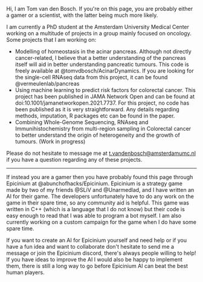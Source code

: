 Hi, I am Tom van den Bosch. If you're on this page, you are probably either a gamer or a scientist, with the latter being much more likely.

I am currently a PhD student at the Amsterdam University Medical Center working on a multitude of projects in a group mainly focused on oncology. Some projects that I am working on:
 - Modelling of homeostasis in the acinar pancreas. Although not directly cancer-related, I believe that a better understanding of the pancreas itself will aid in better understanding pancreatic tumours. This code is freely available at @tomvdbosch/AcinarDynamics. If you are looking for the single-cell RNAseq data from this project, it can be found @vermeulenlab/pancreas
 - Using machine learning to predict risk factors for colorectal cancer. This project has been published in JAMA Network Open and can be found at doi:10.1001/jamanetworkopen.2021.7737. For this project, no code has been published as it is very straightforward. Any details regarding methods, imputation, R packages etc can be found in the paper.
 - Combining Whole-Genome Sequencing, RNAseq and Immunihistochemistry from multi-region sampling in Colorectal cancer to better understand the origin of heterogeneity and the growth of tumours. (Work in progress)
 
Please do not hesitate to message me at t.vandenbosch@amsterdamumc.nl if you have a question regarding any of these projects.
 
 
 ------------------------------------------------------------------------
 

If instead you are a gamer then you have probably found this page through Epicinium at @abunchofhacks/Epicinium. Epicinium is a strategy game made by two of my friends @SLiV and @Unarmedlad, and I have written an AI for their game. The developers unfortunately have to do any work on the game in their spare time, so any community aid is helpful. This game was written in C++ (which is a language that I do not know) but their code is easy enough to read that I was able to program a bot myself. I am also currently working on a custom campaign for the game when I do have some spare time. 

If you want to create an AI for Epicinium yourself and need help or if you have a fun idea and want to collaborate don't hesitate to send me a message or join the Epicinium discord, there's always people willing to help! If you have ideas to improve the AI I would also be happy to implement them, there is still a long way to go before Epicinium AI can beat the best human players.
